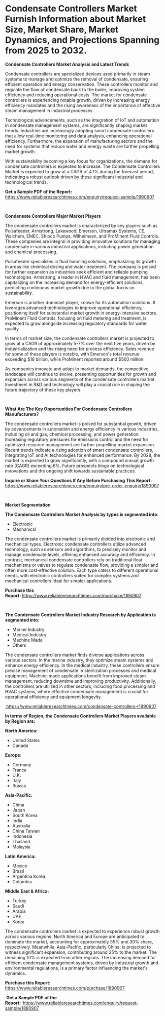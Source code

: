 <p><h1>Condensate Controllers Market Furnish Information about Market Size, Market Share, Market Dynamics, and Projections Spanning from 2025 to 2032.</h1></p><p><strong>Condensate Controllers Market Analysis and Latest Trends</strong></p>
<p><p>Condensate controllers are specialized devices used primarily in steam systems to manage and optimize the removal of condensate, ensuring efficient operation and energy conservation. These controllers monitor and regulate the flow of condensate back to the boiler, improving system efficiency and reducing operational costs. The market for condensate controllers is experiencing notable growth, driven by increasing energy efficiency mandates and the rising awareness of the importance of effective steam management in industrial processes.</p><p>Technological advancements, such as the integration of IoT and automation in condensate management systems, are significantly shaping market trends. Industries are increasingly adopting smart condensate controllers that allow real-time monitoring and data analysis, enhancing operational efficiency. Furthermore, the expansion of manufacturing sectors and the need for systems that reduce water and energy waste are further propelling market growth. </p><p>With sustainability becoming a key focus for organizations, the demand for condensate controllers is expected to increase. The Condensate Controllers Market is expected to grow at a CAGR of 4.1% during the forecast period, indicating a robust outlook driven by these significant industrial and technological trends.</p></p>
<p><strong>Get a Sample PDF of the Report:&nbsp;</strong> <a href="https://www.reliableresearchtimes.com/enquiry/request-sample/1890907?utm_campaign=3210&utm_medium=2&utm_source=Github&utm_content=ia&utm_term=12042025&utm_id=condensate-controllers">https://www.reliableresearchtimes.com/enquiry/request-sample/1890907</a></p>
<p>&nbsp;</p>
<p><strong>Condensate Controllers Major Market Players</strong></p>
<p><p>The condensate controllers market is characterized by key players such as Pulsafeeder, Armstrong, Lakewood, Emerson, Ultramax Systems, CE, Walchem, EMEC, Shipco Pumps, Wilhelmsen, and ProMinent Fluid Controls. These companies are integral in providing innovative solutions for managing condensate in various industrial applications, including power generation and chemical processing.</p><p>Pulsafeeder specializes in fluid handling solutions, emphasizing its growth in areas like chemical dosing and water treatment. The company is poised for further expansion as industries seek efficient and reliable pumping technologies. Armstrong, a leader in HVAC and fluid management, has been capitalizing on the increasing demand for energy-efficient solutions, predicting continuous market growth due to the global focus on sustainability.</p><p>Emerson is another dominant player, known for its automation solutions. It leverages advanced technologies to improve operational efficiency, positioning itself for substantial market growth in energy-intensive sectors. ProMinent Fluid Controls, focusing on fluid metering and treatment, is expected to grow alongside increasing regulatory standards for water quality.</p><p>In terms of market size, the condensate controllers market is projected to grow at a CAGR of approximately 5-7% over the next five years, driven by industrialization and the rising need for process efficiency. Sales revenue for some of these players is notable, with Emerson's total revenue exceeding $18 billion, while ProMinent reported around $500 million. </p><p>As companies innovate and adapt to market demands, the competitive landscape will continue to evolve, presenting opportunities for growth and expansion across various segments of the condensate controllers market. Investment in R&D and technology will play a crucial role in shaping the future trajectory of these key players.</p></p>
<p>&nbsp;</p>
<p><strong>What Are The Key Opportunities For Condensate Controllers Manufacturers?</strong></p>
<p><p>The condensate controllers market is poised for substantial growth, driven by advancements in automation and energy efficiency in various industries, including oil and gas, chemical processing, and power generation. Increasing regulatory pressures for emissions control and the need for optimized resource management are further propelling market expansion. Recent trends indicate a rising adoption of smart condensate controllers, integrating IoT and AI technologies for enhanced performance. By 2028, the market is expected to grow significantly, with a compound annual growth rate (CAGR) exceeding 6%. Future prospects hinge on technological innovations and the ongoing shift towards sustainable practices.</p></p>
<p><strong>Inquire or Share Your Questions If Any Before Purchasing This Report:</strong> <a href="https://www.reliableresearchtimes.com/enquiry/pre-order-enquiry/1890907?utm_campaign=3210&utm_medium=2&utm_source=Github&utm_content=ia&utm_term=12042025&utm_id=condensate-controllers">https://www.reliableresearchtimes.com/enquiry/pre-order-enquiry/1890907</a></p>
<p>&nbsp;</p>
<p><strong>Market Segmentation</strong></p>
<p><strong>The Condensate Controllers Market Analysis by types is segmented into:</strong></p>
<p><ul><li>Electronic</li><li>Mechanical</li></ul></p>
<p><p>The condensate controllers market is primarily divided into electronic and mechanical types. Electronic condensate controllers utilize advanced technology, such as sensors and algorithms, to precisely monitor and manage condensate levels, offering enhanced accuracy and efficiency. In contrast, mechanical condensate controllers rely on traditional float mechanisms or valves to regulate condensate flow, providing a simpler and often more cost-effective solution. Each type caters to different operational needs, with electronic controllers suited for complex systems and mechanical controllers ideal for simpler applications.</p></p>
<p><strong>Purchase this Report:&nbsp;</strong><a href="https://www.reliableresearchtimes.com/purchase/1890907?utm_campaign=3210&utm_medium=2&utm_source=Github&utm_content=ia&utm_term=12042025&utm_id=condensate-controllers">https://www.reliableresearchtimes.com/purchase/1890907</a></p>
<p>&nbsp;</p>
<p><strong>The Condensate Controllers Market Industry Research by Application is segmented into:</strong></p>
<p><ul><li>Marine Industry</li><li>Medical Industry</li><li>Machine Made</li><li>Others</li></ul></p>
<p><p>The condensate controllers market finds diverse applications across various sectors. In the marine industry, they optimize steam systems and enhance energy efficiency. In the medical industry, these controllers ensure precise management of condensate in sterilization processes and medical equipment. Machine-made applications benefit from improved steam management, reducing downtime and improving productivity. Additionally, the controllers are utilized in other sectors, including food processing and HVAC systems, where effective condensate management is crucial for operational efficiency and equipment longevity.</p></p>
<p><a href="https://www.reliableresearchtimes.com/condensate-controllers-r1890907?utm_campaign=3210&utm_medium=2&utm_source=Github&utm_content=ia&utm_term=12042025&utm_id=condensate-controllers">&nbsp;https://www.reliableresearchtimes.com/condensate-controllers-r1890907</a></p>
<p><strong>In terms of Region, the Condensate Controllers Market Players available by Region are:</strong></p>
<p>
    <p> <strong> North America: </strong>
        <ul>
            <li>United States</li>
            <li>Canada</li>
        </ul>
        </p> 
    <p> <strong> Europe: </strong>
        <ul>
            <li>Germany</li>
            <li>France</li>
            <li>U.K.</li>
            <li>Italy</li>
            <li>Russia</li>
        </ul>
        </p> 
    <p> <strong> Asia-Pacific: </strong>
        <ul>
            <li>China</li>
            <li>Japan</li>
            <li>South Korea</li>
            <li>India</li>
            <li>Australia</li>
            <li>China Taiwan</li>
            <li>Indonesia</li>
            <li>Thailand</li>
            <li>Malaysia</li>
        </ul>
        </p> 
    <p> <strong> Latin America: </strong>
        <ul>
            <li>Mexico</li>
            <li>Brazil</li>
            <li>Argentina Korea</li>
            <li>Colombia</li>
        </ul>
        </p> 
    <p> <strong> Middle East & Africa: </strong>
        <ul>
            <li>Turkey</li>
            <li>Saudi</li>
            <li>Arabia</li>
            <li>UAE</li>
            <li>Korea</li>
        </ul>
    </p>
    </p>
<p><p>The condensate controllers market is expected to experience robust growth across various regions. North America and Europe are anticipated to dominate the market, accounting for approximately 35% and 30% share, respectively. Meanwhile, Asia-Pacific, particularly China, is projected to witness significant expansion, contributing around 25% to the market. The remaining 10% is expected from other regions. The increasing demand for efficient condensate management systems, driven by industrial growth and environmental regulations, is a primary factor influencing the market's dynamics.</p></p>
<p><strong>Purchase this Report: </strong><a href="https://www.reliableresearchtimes.com/purchase/1890907?utm_campaign=3210&utm_medium=2&utm_source=Github&utm_content=ia&utm_term=12042025&utm_id=condensate-controllers">https://www.reliableresearchtimes.com/purchase/1890907</a></p>
<p>&nbsp;<strong>Get a Sample PDF of the Report:&nbsp;&nbsp;</strong><a href="https://www.reliableresearchtimes.com/enquiry/request-sample/1890907?utm_campaign=3210&utm_medium=2&utm_source=Github&utm_content=ia&utm_term=12042025&utm_id=condensate-controllers">https://www.reliableresearchtimes.com/enquiry/request-sample/1890907</a></p>
<p><strong></strong></p>
<p><p></p><p></p><p></p></p>